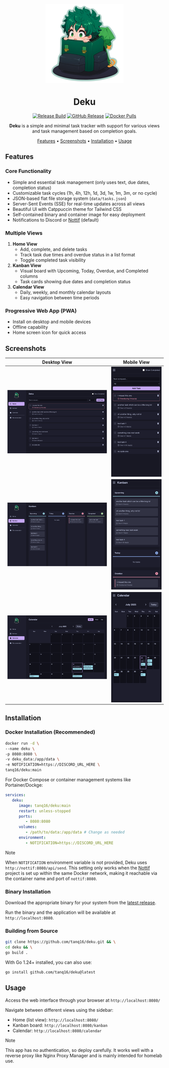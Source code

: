 <div align="center">
<img src=".github/assets/logo.png" width="250" /><br><h1>Deku</h1>

<a href="https://github.com/tanq16/deku/actions/workflows/release.yaml"><img src="https://github.com/tanq16/deku/actions/workflows/release.yaml/badge.svg" alt="Release Build"></a>&nbsp;<a href="https://github.com/Tanq16/deku/releases"><img alt="GitHub Release" src="https://img.shields.io/github/v/release/tanq16/deku"></a>&nbsp;<a href="https://hub.docker.com/r/tanq16/deku"><img alt="Docker Pulls" src="https://img.shields.io/docker/pulls/tanq16/deku"></a>
</div>

<p align="center">
<b>Deku</b> is a simple and minimal task tracker with support for various views and task management based on completion goals.
</p>

<p align="center">
<a href="#features">Features</a>&nbsp;&bull;&nbsp;<a href="#screenshots">Screenshots</a>&nbsp;&bull;&nbsp;<a href="#installation">Installation</a>&nbsp;&bull;&nbsp;<a href="#usage">Usage</a>
</p>

## Features

### Core Functionality
- Simple and essential task management (only uses text, due dates, completion status)
- Customizable task cycles (1h, 4h, 12h, 1d, 3d, 1w, 1m, 3m, or no cycle)
- JSON-based flat file storage system (`data/tasks.json`)
- Server-Sent Events (SSE) for real-time updates across all views
- Beautiful UI with Catppuccin theme for Tailwind CSS
- Self-contained binary and container image for easy deployment
- Notifications to Discord or [Nottif](https://github.com/tanq16/nottif) (default)

### Multiple Views
1. **Home View**
   - Add, complete, and delete tasks
   - Track task due times and overdue status in a list format
   - Toggle completed task visibility
2. **Kanban View**
   - Visual board with Upcoming, Today, Overdue, and Completed columns
   - Task cards showing due dates and completion status
3. **Calendar View**
   - Daily, weekly, and monthly calendar layouts
   - Easy navigation between time periods

### Progressive Web App (PWA)
- Install on desktop and mobile devices
- Offline capability
- Home screen icon for quick access

## Screenshots

| Desktop View | Mobile View |
| --- | --- |
| ![Desktop](.github/assets/dh.png) | ![Mobile](.github/assets/mh.png) |
| ![Desktop](.github/assets/dk.png) | ![Mobile](.github/assets/mk.png) |
| ![Desktop](.github/assets/dc.png) | ![Mobile](.github/assets/mc.png) |

## Installation

### Docker Installation (Recommended)

```bash
docker run -d \
--name deku \
-p 8080:8080 \
-v deku_data:/app/data \
-e NOTIFICATION=https://DISCORD_URL_HERE \
tanq16/deku:main
```

For Docker Compose or container management systems like Portainer/Dockge:

```yaml
services:
   deku:
      image: tanq16/deku:main
      restart: unless-stopped
      ports:
         - 8080:8080
      volumes:
         - /path/to/data:/app/data # Change as needed
      environment:
         - NOTIFICATION=https://DISCORD_URL_HERE
```

> [!NOTE]
> When `NOTIFICATION` environment variable is not provided, Deku uses `http://nottif:8080/api/send`. This setting only works when the [Nottif](https://github.com/tanq16/nottif) project is set up within the same Docker network, making it reachable via the container name and port of `nottif:8080`.

### Binary Installation

Download the appropriate binary for your system from the [latest release](https://github.com/tanq16/deku/releases/latest).

Run the binary and the application will be available at `http://localhost:8080`.

### Building from Source

```bash
git clone https://github.com/tanq16/deku.git && \
cd deku && \
go build .
```

With Go 1.24+ installed, you can also use:

```bash
go install github.com/tanq16/deku@latest
```

## Usage

Access the web interface through your browser at `http://localhost:8080/`

Navigate between different views using the sidebar:
- Home (list view): `http://localhost:8080/`
- Kanban board: `http://localhost:8080/kanban`
- Calendar: `http://localhost:8080/calendar`

> [!NOTE]
> This app has no authentication, so deploy carefully. It works well with a reverse proxy like Nginx Proxy Manager and is mainly intended for homelab use.
